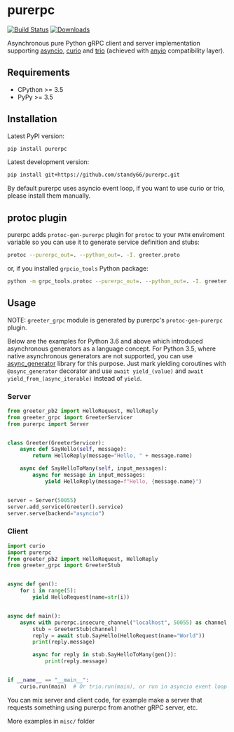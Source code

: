 # purerpc

[![Build Status](https://travis-ci.org/standy66/purerpc.png?branch=master)](https://travis-ci.org/standy66/purerpc)
[![Downloads](https://pepy.tech/badge/purerpc/month)](https://pepy.tech/project/purerpc)

Asynchronous pure Python gRPC client and server implementation supporting
[asyncio](https://docs.python.org/3/library/asyncio.html),
[curio](https://github.com/dabeaz/curio) and
[trio](https://github.com/python-trio/trio) (achieved with [anyio](https://github.com/agronholm/anyio) compatibility layer).

## Requirements

* CPython >= 3.5
* PyPy >= 3.5

## Installation

Latest PyPI version:

```bash
pip install purerpc
```

Latest development version:

```bash
pip install git+https://github.com/standy66/purerpc.git
```

By default purerpc uses asyncio event loop, if you want to use curio or trio, please install them manually.

## protoc plugin

purerpc adds `protoc-gen-purerpc` plugin for `protoc` to your `PATH` enviroment variable
so you can use it to generate service definition and stubs: 

```bash
protoc --purerpc_out=. --python_out=. -I. greeter.proto
```

or, if you installed `grpcio_tools` Python package:

```bash
python -m grpc_tools.protoc --purerpc_out=. --python_out=. -I. greeter.proto
```

## Usage

NOTE: `greeter_grpc` module is generated by purerpc's `protoc-gen-purerpc` plugin.

Below are the examples for Python 3.6 and above which introduced asynchronous generators as a language concept.
For Python 3.5, where native asynchronous generators are not supported, you can use [async_generator](https://github.com/python-trio/async_generator) library for this purpose.
Just mark yielding coroutines with `@async_generator` decorator and use `await yield_(value)` and `await yield_from_(async_iterable)` instead of `yield`.

### Server

```python
from greeter_pb2 import HelloRequest, HelloReply
from greeter_grpc import GreeterServicer
from purerpc import Server


class Greeter(GreeterServicer):
    async def SayHello(self, message):
        return HelloReply(message="Hello, " + message.name)

    async def SayHelloToMany(self, input_messages):
        async for message in input_messages:
            yield HelloReply(message=f"Hello, {message.name}")


server = Server(50055)
server.add_service(Greeter().service)
server.serve(backend="asyncio")
```

### Client

```python
import curio
import purerpc
from greeter_pb2 import HelloRequest, HelloReply
from greeter_grpc import GreeterStub


async def gen():
    for i in range(5):
        yield HelloRequest(name=str(i))


async def main():
    async with purerpc.insecure_channel("localhost", 50055) as channel:
        stub = GreeterStub(channel)
        reply = await stub.SayHello(HelloRequest(name="World"))
        print(reply.message)

        async for reply in stub.SayHelloToMany(gen()):
            print(reply.message)


if __name__ == "__main__":
    curio.run(main)  # Or trio.run(main), or run in asyncio event loop
```

You can mix server and client code, for example make a server that requests something using purerpc from another gRPC server, etc.

More examples in `misc/` folder
